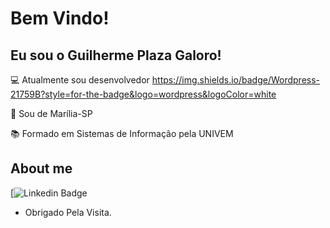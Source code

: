 # Bem Vindo!

 

## Eu sou o Guilherme Plaza Galoro!

 

:computer: Atualmente sou desenvolvedor
https://img.shields.io/badge/Wordpress-21759B?style=for-the-badge&logo=wordpress&logoColor=white


:house_with_garden: Sou de Marília-SP

:books: Formado em Sistemas de Informação pela UNIVEM
 

## About me

[![Linkedin Badge](https://www.linkedin.com/in/guilherme-plaza-652127a3/)

- Obrigado Pela Visita.

